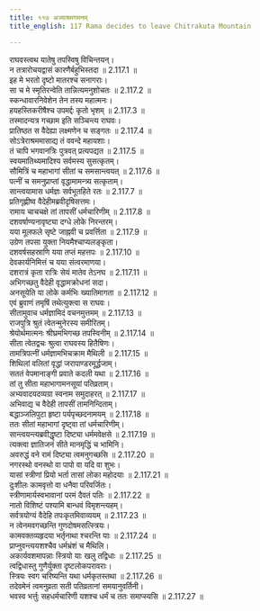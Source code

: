 ```yaml
---
title: ११७ अत्र्याश्रमगमनम्
title_english: 117 Rama decides to leave Chitrakuta Mountain

---
```

<div class="audioEmbed"  caption="श्रीराम-हरिसीताराममूर्ति-घनपाठिभ्यां वचनम्" src="https://archive.org/download/Ramayana-recitation-Sriram-harisItArAmamUrti-Ghanapaati-v2/Kanda_2/Kanda_2_AYK-117-Athryaa_Shrama_Gamanam.mp3"></div>

राघवस्त्वथ यातेषु तपस्विषु विचिन्तयन्।  
न तत्रारोचयद्वासं कारणैर्बहुभिस्तदा ॥ 2.117.1 ॥   
इह मे भरतो दृष्टो मातरश्च सनागराः।  
सा च मे स्मृतिरन्वेति तान्नित्यमनुशोचतः ॥ 2.117.2 ॥   
स्कन्धावारनिवेशेन तेन तस्य महात्मनः।  
हयहस्तिकरीषैश्च उपमर्द्दः कृतो भृशम् ॥ 2.117.3 ॥   
तस्मादन्यत्र गच्छाम इति सञ्चिन्त्य राघवः।  
प्रातिष्ठत स वैदेह्या लक्ष्मणेन च सङ्गतः ॥ 2.117.4 ॥   
सोऽत्रेराश्रममासाद्य तं ववन्दे महायशाः।  
तं चापि भगवानत्रिः पुत्रवत् प्रत्यपद्यत ॥ 2.117.5 ॥   
स्वयमातिथ्यमादिश्य सर्वमस्य सुसत्कृतम्।  
सौमित्रिं च महाभागां सीतां च समसान्त्वयत् ॥ 2.117.6 ॥   
पत्नीं च समनुप्राप्तां वृद्धामामन्त्र्य सत्कृताम्।  
सान्त्वयामास धर्मज्ञः सर्वभूतहिते रतः ॥ 2.117.7 ॥   
प्रतिगृह्णीष्व वैदेहीमब्रवीदृषिसत्तमः।  
रामाय चाचचक्षे तां तापसीं धर्मचारिणीम् ॥ 2.117.8 ॥   
दशवर्षाण्यनावृष्ट्या दग्धे लोके निरन्तरम्।  
यया मूलफले सृष्टे जाह्नवी च प्रवर्त्तिता ॥ 2.117.9 ॥   
उग्रेण तपसा युक्ता नियमैश्चाप्यलङ्कृता।  
दशवर्षसहस्राणि यया तप्तं महत्तपः ॥ 2.117.10 ॥   
देवकार्यनिमित्तं च यया संत्वरमाणया।  
दशरात्रं कृता रात्रिः सेयं मातेव तेऽनघ ॥ 2.117.11 ॥   
अभिगच्छतु वैदेही वृद्धामक्रोधनां सदा।  
अनसूयेति या लोके कर्मभिः ख्यातिमागता ॥ 2.117.12 ॥   
एवं ब्रुवाणं तमृषिं तथेत्युक्त्वा स राघवः।  
सीतामुवाच धर्मज्ञामिदं वचनमुत्तमम् ॥ 2.117.13 ॥   
राजपुत्रि श्रुतं त्वेतन्मुनेरस्य समीरितम्।  
श्रेयोर्थमात्मनः श्रीघ्रमभिगच्छ तपस्विनीम् ॥ 2.117.14 ॥   
सीता त्वेतद्वचः श्रुत्वा राघवस्य हितैषिणः।  
तामत्रिपत्नीं धर्मज्ञामभिचक्राम मैथिली ॥ 2.117.15 ॥   
शिथिलां वलितां वृद्धां जरापाण्डरमूर्द्धजाम्।  
सततं वेपमानाङ्गी प्रवाते कदली यथा ॥ 2.117.16 ॥   
तां तु सीता महाभागामनसूयां पतिव्रताम्।  
अभ्यवादयदव्यग्रा स्वनाम समुदाहरत् ॥ 2.117.17 ॥   
अभिवाद्य च वैदेही तापसीं तामनिन्दिताम्।  
बद्धाञ्जलिपुटा हृष्टा पर्यपृच्छदनामयम् ॥ 2.117.18 ॥   
ततः सीतां महाभागां दृष्ट्वा तां धर्मचारिणीम्।  
सान्त्वयन्त्यब्रवीद्धृष्टा दिष्ट्या धर्ममवेक्षसे ॥ 2.117.19 ॥   
त्यक्त्वा ज्ञातिजनं सीते मानमृद्धिं च भामिनि।  
अवरुद्धं वने रामं दिष्ट्या त्वमनुगच्छसि ॥ 2.117.20 ॥   
नगरस्थो वनस्थो वा पापो वा यदि वा शुभः।  
यासां स्त्रीणां प्रियो भर्ता तासां लोका महोदयाः ॥ 2.117.21 ॥   
दुःशीलः कामवृत्तो वा धनैवा परिवर्जितः।  
स्त्रीणामार्यस्वभावानां परमं दैवतं पतिः ॥ 2.117.22 ॥   
नातो विशिष्टं पश्यामि बान्धवं विमृशन्त्यहम्।  
सर्वत्रयोग्यं वैदेहि तपःकृतमिवाव्ययम् ॥ 2.117.23 ॥   
न त्वेनमवगच्छन्ति गुणदोषमसत्स्त्रियः।  
कामवक्तव्यहृदया भर्तृनाथा श्चरन्ति याः ॥ 2.117.24 ॥   
प्राप्नुवन्त्ययशश्चैव धर्मभ्रंशं च मैथिलि।  
अकार्यवशमापन्नाः स्त्रियो याः खलु तद्विधाः ॥ 2.117.25 ॥   
त्वद्विधास्तु गुणैर्युक्ता दृष्टलोकपरावराः।  
स्त्रियः स्वग चरिष्यन्ति यथा धर्मकृतस्तथा ॥ 2.117.26 ॥   
तदेवमेनं त्वमनुव्रता सती पतिव्रतानां समयानुवर्तिनी।  
भवस्व भर्त्तुः सहधर्मचारिणी यशश्च धर्मं च ततः समाप्स्यसि ॥ 2.117.27 ॥   
